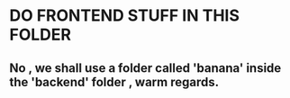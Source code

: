 # DO FRONTEND STUFF IN THIS FOLDER
## No , we shall use a folder called 'banana' inside the 'backend' folder , warm regards.